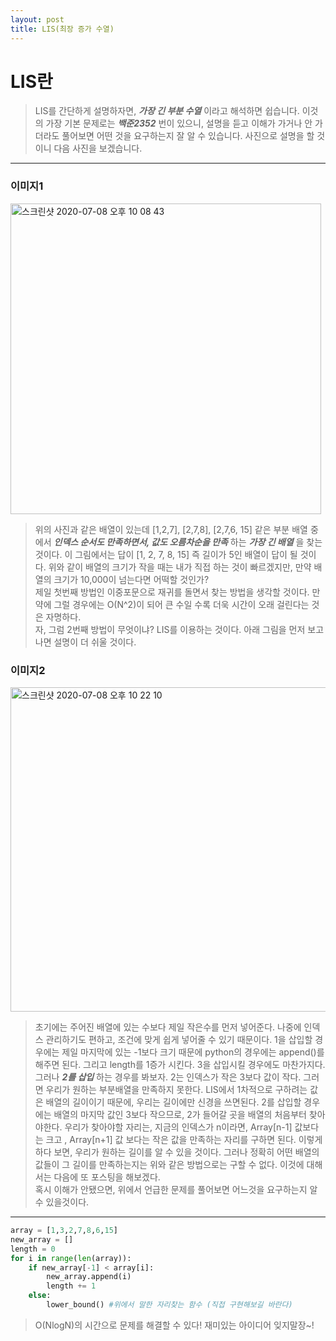 ```yaml
---
layout: post
title: LIS(최장 증가 수열)
---
```



# LIS란
> LIS를 간단하게 설명하자면, ***가장 긴 부분 수열*** 이라고 해석하면 쉽습니다. 이것의 가장 기본 문제로는 ***백준2352*** 번이 있으니, 설명을 듣고 이해가 가거나 안 가더라도 풀어보면 어떤 것을 요구하는지 잘 알 수 있습니다. 사진으로 설명을 할 것이니 다음 사진을 보겠습니다.  

-----

### 이미지1
<img width="497" alt="스크린샷 2020-07-08 오후 10 08 43" src="https://user-images.githubusercontent.com/37113547/86922477-aa3ae480-c167-11ea-88d8-4483734024b9.png">  

>위의 사진과 같은 배열이 있는데 [1,2,7], [2,7,8], [2,7,6, 15] 같은 부분 배열 중에서 ***인덱스 순서도 만족하면서, 값도 오름차순을 만족*** 하는 ***가장 긴 배열*** 을 찾는 것이다. 이 그림에서는 답이 [1, 2, 7, 8, 15] 즉 길이가 5인 배열이 답이 될 것이다. 위와 같이 배열의 크기가 작을 때는 내가 직접 하는 것이 빠르겠지만, 만약 배열의 크기가 10,000이 넘는다면 어떡할 것인가?  
제일 첫번째 방법인 이중포문으로 재귀를 돌면서 찾는 방법을 생각할 것이다. 만약에 그럴 경우에는 O(N^2)이 되어 큰 수일 수록 더욱 시간이 오래 걸린다는 것은 자명하다.  
자, 그럼 2번째 방법이 무엇이냐? LIS를 이용하는 것이다. 아래 그림을 먼저 보고 나면 설명이 더 쉬울 것이다.  

### 이미지2
<img width="519" alt="스크린샷 2020-07-08 오후 10 22 10" src="https://user-images.githubusercontent.com/37113547/86923805-7cef3600-c169-11ea-864c-9baf380a536c.png">  

> 초기에는 주어진 배열에 있는 수보다 제일 작은수를 먼저 넣어준다. 나중에 인덱스 관리하기도 편하고, 조건에 맞게 쉽게 넣어줄 수 있기 때문이다. 1을 삽입할 경우에는 제일 마지막에 있는 -1보다 크기 때문에 python의 경우에는 append()를 해주면 된다. 그리고 length를 1증가 시킨다. 3을 삽입시킬 경우에도 마찬가지다. 그러나 ***2를 삽입*** 하는 경우를 봐보자. 2는 인덱스가 작은 3보다 값이 작다. 그러면 우리가 원하는 부분배열을 만족하지 못한다. LIS에서 1차적으로 구하려는 값은 배열의 길이이기 때문에, 우리는 길이에만 신경을 쓰면된다. 2를 삽입할 경우에는 배열의 마지막 값인 3보다 작으므로, 2가 들어갈 곳을 배열의 처음부터 찾아야한다. 우리가 찾아야할 자리는, 지금의 인덱스가 n이라면, Array[n-1] 값보다는 크고 , Array[n+1] 값 보다는 작은 값을 만족하는 자리를 구하면 된다. 이렇게 하다 보면, 우리가 원하는 길이를 알 수 있을 것이다. 그러나 정확히 어떤 배열의 값들이 그 길이를 만족하는지는 위와 같은 방법으로는 구할 수 없다. 이것에 대해서는 다음에 또 포스팅을 해보겠다.  
혹시 이해가 안됐으면, 위에서 언급한 문제를 풀어보면 어느것을 요구하는지 알 수 있을것이다.

-----

~~~python
array = [1,3,2,7,8,6,15]
new_array = []
length = 0
for i in range(len(array)):
    if new_array[-1] < array[i]:
        new_array.append(i)
        length += 1
    else:
        lower_bound() #위에서 말한 자리찾는 함수 (직접 구현해보길 바란다)
~~~

> O(NlogN)의 시간으로 문제를 해결할 수 있다! 재미있는 아이디어 잊지말장~!
